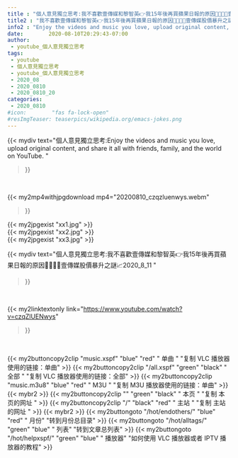 ```yaml
---
title : "個人意見獨立思考:我不喜歡壹傳媒和黎智英👉我15年後再買蘋果日報的原因👩‍👩‍👧‍👧壹傳媒股價暴升之謎📈2020_8_11 "
title2 : "我不喜歡壹傳媒和黎智英👉我15年後再買蘋果日報的原因👩‍👩‍👧‍👧壹傳媒股價暴升之謎📈2020_8_11 "
info2 : "Enjoy the videos and music you love, upload original content, and share it all with friends, family, and the world on YouTube. "
date:        2020-08-10T20:29:43-07:00
author:
 - youtube_個人意見獨立思考
tags:
 - youtube
 - 個人意見獨立思考
 - youtube_個人意見獨立思考
 - 2020_08
 - 2020_0810
 - 2020_0810_20
categories:
 - 2020_0810
#icon:        "fas fa-lock-open"
#resImgTeaser: teaserpics/wikipedia.org/emacs-jokes.png
---
```


{{< mydiv text="個人意見獨立思考:Enjoy the videos and music you love, upload original content, and share it all with friends, family, and the world on YouTube. "
>}}
<br>


{{< my2mp4withjpgdownload mp4="20200810_czqzluenwys.webm"
>}}

{{< my2jpgexist "xx1.jpg" >}}<br>
{{< my2jpgexist "xx2.jpg" >}}<br>
{{< my2jpgexist "xx3.jpg" >}}<br>



{{< mydiv text="個人意見獨立思考:我不喜歡壹傳媒和黎智英👉我15年後再買蘋果日報的原因👩‍👩‍👧‍👧壹傳媒股價暴升之謎📈2020_8_11 "
>}}
<br>

{{< my2linktextonly link="https://www.youtube.com/watch?v=czqZlUENwys"
>}}


<br>

{{< my2buttoncopy2clip "music.xspf"        "blue"   "red"    " 单曲 "  "复制 VLC 播放器使用的链接：单曲" >}} {{< my2buttoncopy2clip "/all.xspf"         "green"  "black"  " 全部 "  "复制 VLC 播放器使用的链接：全部" >}} {{< my2buttoncopy2clip "music.m3u8"        "blue"   "red"    " M3U  "    "复制 M3U 播放器使用的链接：单曲" >}} {{< mybr2 >}} {{< my2buttoncopy2clip ""                  "green"  "black"  " 本页 "    "复制 本页的网址 " >}} {{< my2buttoncopy2clip "/"                 "black"  "red"    " 主站 "    "复制 主站的网址 " >}} {{< mybr2 >}} {{< my2buttongoto      "/hot/endothers/"   "blue"   "red"    " 月份"   "转到月份总目录" >}} {{< my2buttongoto      "/hot/alltags/"     "green"  "blue"   " 列表"   "转到文章总列表" >}} {{< my2buttongoto      "/hot/helpxspf/"    "green"  "blue"   " 播放器" "如何使用 VLC 播放器或者 IPTV 播放器的教程" >}} 

